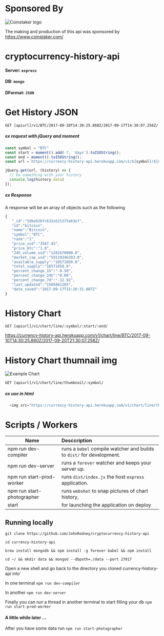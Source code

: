# Sponsored By
![Coinstaker logo](https://www.coinstaker.com/wp-content/uploads/2016/04/coinstakerlogo3smaller.png)

The making and production of this api was sponsored by https://www.coinstaker.com/

# cryptocurrency-history-api
#### Server: `express`
#### DB: `mongo`
#### DFormat: `JSON`

# Get History JSON
`GET [apiurl]/v1/BTC/2017-09-10T14:30:25.860Z/2017-09-17T14:30:07.256Z/`
##### ex request with jQuery and moment
```javascript
const symbol = "BTC"
const start = moment().add(-7, 'days').toISOString();
const end = moment().toISOString();
const url =`https://currency-history-api.herokuapp.com/v1/${symbol}/${start}/${end}/`;

jQuery.get(url, (history) => {
  // Do something with your history
  console.log(history.data)
});
```
##### ex Response
A response will be an array of objects such as the following
```javascript
{
   "_id":"59be92bfc632a521375ab3e7",
   "id":"bitcoin",
   "name":"Bitcoin",
   "symbol":"BTC",
   "rank":"1",
   "price_usd":"3567.45",
   "price_btc":"1.0",
   "24h_volume_usd":"1281670000.0",
   "market_cap_usd":"59119246283.0",
   "available_supply":"16571850.0",
   "total_supply":"16571850.0",
   "percent_change_1h":"-0.58",
   "percent_change_24h":"0.08",
   "percent_change_7d":"-12.92",
   "last_updated":"1505661265",
   "date_saved":"2017-09-17T15:20:31.887Z"
}
```
# History Chart
`GET [apiurl]/v1/chart/line/:symbol/:start/:end/`

https://currency-history-api.herokuapp.com/v1/chart/line/BTC/2017-09-10T14:30:25.860Z/2017-09-20T21:30:07.256Z/

# History Chart thumnail img
![Example Chart](https://currency-history-api.herokuapp.com/v1/chart/line/thumbnail/BTC/)

`GET [apiurl]/v1/chart/line/thumbnail/:symbol/`
##### ex use in html
```javascript
  <img src="https://currency-history-api.herokuapp.com/v1/chart/line/thumbnail/BTC/">
```

# Scripts / Workers
| Name | Desccription |
|-|:-|
| npm run dev-compiler | runs a `babel` compile watcher and builds to `dist/` for development.
| npm run dev-server | runs a `forever` watcher and keeps your server up.
| npm run start-prod-worker | runs `dist/index.js` the host `express` application.
| npm run start-photographer | runs `webshot` to snap pictures of chart history,
| start | for launching the application on deploy

## Running locally
`git clone https://github.com/JohnRodney/cryptocurrency-history-api`

`cd currency-history-api`

`brew install mongodb && npm install -g forever babel && npm install`

`cd ~/ && mkdir data && mongod --dbpath=./data --port 27017`

Open a new shell and go back to the directory you cloned currency-history-api
into`

In one terminal `npm run dev-compiler`

In another `npm run dev-server`

Finally you can run a thread in another terminal to start filling your db
`npm run start-prod-worker`

#### A little while later ...
After you have some data run `npm run start-photographer`

